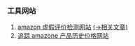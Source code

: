 ### 工具网站
1. [amazon 虚假评价检测网站](https://reviewmeta.com/) [(->相关文章)](/esns/misc/other#entry_reviewmeta)
1. [追踪 amazone 产品历史价格网站](https://camelcamelcamel.com/)